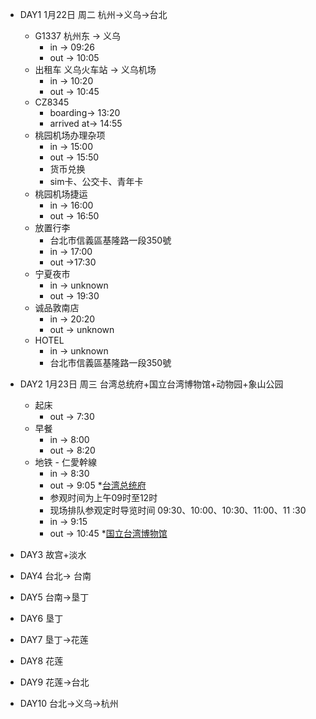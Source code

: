 * DAY1 1月22日 周二 杭州->义乌->台北
    * G1337 杭州东 -> 义乌
        * in -> 09:26
        * out -> 10:05
    * 出租车 义乌火车站 -> 义乌机场
        * in -> 10:20
        * out -> 10:45 
    * CZ8345
        * boarding-> 13:20
        * arrived at-> 14:55
    * 桃园机场办理杂项
        * in -> 15:00
        * out -> 15:50
        * 货币兑换
        * sim卡、公交卡、青年卡
    * 桃园机场捷运
        * in -> 16:00
        * out -> 16:50
    * 放置行李
        * 台北市信義區基隆路一段350號
        * in -> 17:00
        * out ->17:30
    * 宁夏夜市
        * in -> unknown
        * out -> 19:30
    * 诚品敦南店
        * in -> 20:20
        * out -> unknown
    * HOTEL
        * in -> unknown
        * 台北市信義區基隆路一段350號
    
* DAY2 1月23日 周三 台湾总统府+国立台湾博物馆+动物园+象山公园
    * 起床
        * out -> 7:30
    * 早餐
        * in -> 8:00
        * out -> 8:20
    * 地铁 - 仁愛幹線
        * in -> 8:30
        * out -> 9:05
    *[台湾总统府](https://www.president.gov.tw/Page/124)
        * 参观时间为上午09时至12时
        * 现场排队参观定时导览时间 09:30、10:00、10:30、11:00、11 :30
        * in -> 9:15
        * out -> 10:45
    *[国立台湾博物馆](https://www.ntm.gov.tw/)

    
* DAY3 故宫+淡水

* DAY4 台北-> 台南
* DAY5 台南->垦丁
* DAY6 垦丁
* DAY7 垦丁->花莲
* DAY8 花莲
* DAY9 花莲->台北
* DAY10 台北->义乌->杭州